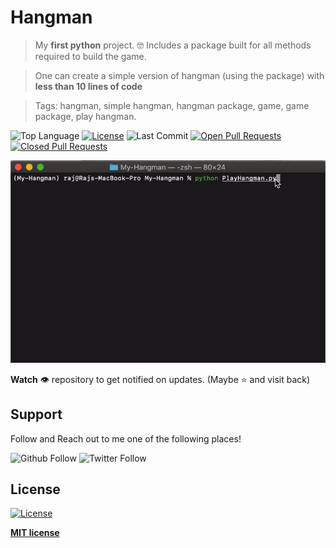 # Hangman
> My **first python** project.  :nerd_face:
> Includes a package built for all methods required to build the game.

> One can create a simple version of hangman (using the package) with **less than 10 lines of code**

> Tags: hangman, simple hangman, hangman package, game, game package, play hangman.

![Top Language](https://img.shields.io/github/languages/top/radroid/Hangman?style=for-the-badge) 
[![License](https://img.shields.io/github/license/radroid/Hangman?style=for-the-badge)](https://github.com/radroid/Hangman/blob/master/LICENSE) 
![Last Commit](https://img.shields.io/github/last-commit/radroid/Hangman?style=for-the-badge) 
[![Open Pull Requests](https://img.shields.io/github/issues-pr/radroid/Hangman?style=for-the-badge)](https://github.com/radroid/Hangman/pulls) 
[![Closed Pull Requests](https://img.shields.io/github/issues-pr-closed/radroid/Hangman?style=for-the-badge)](https://github.com/radroid/Hangman/pulls?q=is%3Apr+is%3Aclosed)

![hangman-terminal-run](images/hangman-terminal.gif)

**Watch** :eye: repository to get notified on updates. (Maybe :star: and visit back)

## Support
Follow and Reach out to me one of the following places!

![Github Follow](https://img.shields.io/github/followers/radroid?label=Follow&style=social) ![Twitter Follow](https://img.shields.io/twitter/follow/Raj_Dholakia001?label=Follow&style=social)

## License
[![License](https://img.shields.io/github/license/radroid/Hangman?style=for-the-badge)](https://github.com/radroid/Hangman/blob/master/LICENSE)

**[MIT license](https://opensource.org/licenses/MIT)**

